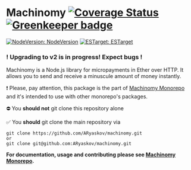 # Machinomy [![Coverage Status][coveralls-img]][coveralls] [![Greenkeeper badge](https://badges.greenkeeper.io/machinomy/machinomy.svg)](https://greenkeeper.io/) 


[coveralls]: https://coveralls.io/github/machinomy/machinomy?branch=master
[coveralls-img]: https://coveralls.io/repos/github/machinomy/machinomy/badge.svg?branch=master

[![NodeVersion: NodeVersion](https://img.shields.io/badge/Node.js->=18-brightgreen)]()
[![ESTarget: ESTarget](https://img.shields.io/badge/ES-2020-brightgreen)]()

### ! Upgrading to v2 is in progress! Expect bugs !

Machinomy is a Node.js library for micropayments in Ether over HTTP. It allows you to send and receive a minuscule
amount of money instantly.


:exclamation:
Please, pay attention, this package is the part of [Machinomy Monorepo](https://github.com/ARyaskov/machinomy) and it's intended to use with other monorepo's packages. 

:no_entry: You **should not** git clone this repository alone

:white_check_mark: You **should** git clone the main repository via
```
git clone https://github.com/ARyaskov/machinomy.git
or 
git clone git@github.com:ARyaskov/machinomy.git
```

**For documentation, usage and contributing please see [Machinomy Monorepo](https://github.com/ARyaskov/machinomy).**
